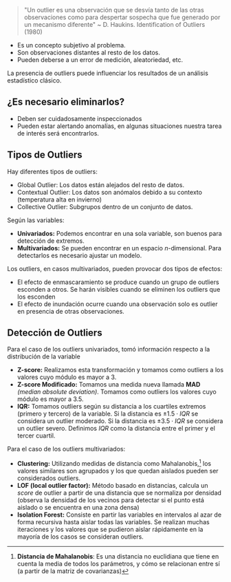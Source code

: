 > "Un outlier es una observación que se desvía tanto de las otras observaciones como para despertar sospecha que fue generado por un mecanismo diferente"
> ~ D. Haukins. Identification of Outliers (1980)

- Es un concepto subjetivo al problema.
- Son observaciones distantes al resto de los datos.
- Pueden deberse a un error de medición, aleatoriedad, etc.

La presencia de outliers puede influenciar los resultados de un análisis estadístico clásico.

## ¿Es necesario eliminarlos?

- Deben ser cuidadosamente inspeccionados
- Pueden estar alertando anomalías, en algunas situaciones nuestra tarea de interés será encontrarlos.

## Tipos de Outliers

Hay diferentes tipos de outliers:

- Global Outlier: Los datos están alejados del resto de datos.
- Contextual Outlier: Los datos son anómalos debido a su contexto (temperatura alta en invierno)
- Collective Outlier: Subgrupos dentro de un conjunto de datos.

Según las variables:

- **Univariados:** Podemos encontrar en una sola variable, son buenos para detección de extremos.
- **Multivariados:** Se pueden encontrar en un espacio $n$-dimensional. Para detectarlos es necesario ajustar un modelo.

Los outliers, en casos multivariados, pueden provocar dos tipos de efectos:

- El efecto de enmascaramiento se produce cuando un grupo de outliers esconden a otros. Se harán visibles cuando se eliminen los outliers que los esconden
- El efecto de inundación ocurre cuando una observación solo es outlier en presencia de otras observaciones.

## Detección de Outliers

Para el caso de los outliers univariados, tomó información respecto a la distribución de la variable

- **Z-score:** Realizamos esta transformación y tomamos como outliers a los valores cuyo módulo es mayor a 3.
- **Z-score Modificado:** Tomamos una medida nueva llamada **MAD** *(median absolute deviation)*. Tomamos como outliers los valores cuyo módulo es mayor a 3.5.
- **IQR:** Tomamos outliers según su distancia a los cuartiles extremos (primero y tercero) de la variable. Si la distancia es $\pm 1.5\cdot IQR$ se considera un outlier moderado. Si la distancia es $\pm3.5 \cdot IQR$ se considera un outlier severo. Definimos $IQR$ como la distancia entre el primer y el tercer cuartil.

Para el caso de los outliers multivariados:

- **Clustering:** Utilizando medidas de distancia como Mahalanobis,[^1] los valores similares son agrupados y los que quedan aislados pueden ser considerados outliers.
- **LOF (local outlier factor):** Método basado en distancias, calcula un *score* de outlier a partir de una distancia que se normaliza por densidad (observa la densidad de los vecinos para detectar si el punto está aislado o se encuentra en una zona densa)
- **Isolation Forest:** Consiste en partir las variables en intervalos al azar de forma recursiva hasta aislar todas las variables. Se realizan muchas iteraciones y los valores que se pudieron aislar rápidamente en la mayoría de los casos se consideran outliers.

[^1]: **Distancia de Mahalanobis**: Es una distancia no euclidiana que tiene en cuenta la media de todos los parámetros, y cómo se relacionan entre sí (a partir de la matriz de covarianzas)
